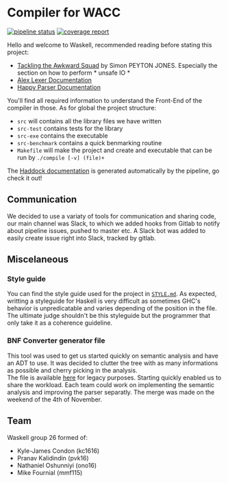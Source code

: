 # Compiler for WACC
[![pipeline status](https://gitlab.doc.ic.ac.uk/waskell/compiler/badges/master/pipeline.svg)](https://gitlab.doc.ic.ac.uk/waskell/compiler/commits/master)
[![coverage report](https://gitlab.doc.ic.ac.uk/waskell/compiler/badges/master/coverage.svg)](https://gitlab.doc.ic.ac.uk/waskell/compiler/commits/master)

Hello and welcome to Waskell, recommended reading before stating this project:

* [Tackling the Awkward Squad](https://www.microsoft.com/en-us/research/wp-content/uploads/2016/07/mark.pdf)
  by Simon PEYTON JONES. Especially the section on how to perform * unsafe IO *
* [Alex Lexer Documentation](https://www.haskell.org/alex/doc/html/index.html)
* [Happy Parser Documentation](https://www.haskell.org/happy/doc/html/index.html)

You'll find all required information to understand the Front-End of the compiler
in those. As for global the project structure:
* `src` will contains all the library files we have written
* `src-test` contains tests for the library
* `src-exe` contains the executable
* `src-benchmark` contains a quick benmarking routine
* `Makefile` will make the project and create and executable that can be run by
  `./compile [-v] (file)+`

The [Haddock documentation](https://gitlab.doc.ic.ac.uk/waskell/compiler/-/jobs/artifacts/master/download?job=doc)
is generated automatically by the pipeline, go check
it out!

## Communication

We decided to use a variaty of tools for communication and sharing code, our
main channel was Slack, to which we added hooks from Gitlab to notify about
pipeline issues, pushed to master etc. A Slack bot was added to easily create 
issue right into Slack, tracked by gitlab.

## Miscelaneous

### Style guide

You can find the style guide used for the project in [`STYLE.md`](https://gitlab.doc.ic.ac.uk/waskell/compiler/blob/master/STYLE.md).
As expected, writting a styleguide for Haskell is very difficult as sometimes
GHC's behavior is unpredicatable and varies depending of the position in the
file. The ultimate judge shouldn't be this styleguide but the programmer that
only take it as a coherence guideline.

### BNF Converter generator file

This tool was used to get us started quickly on semantic analysis and have an
ADT to use. It was decided to clutter the tree with as many informations as
possible and cherry picking in the analysis.  
The file is available [here](https://www.gitlab.doc.ic.ac.uk/waskell/compiler/blob/master/STYLE.md)
for legacy purposes. Starting quickly enabled us to share the workload. Each
team could work on implementing the semantic analysis and improving the parser
separatly. The merge was made on the weekend of the 4th of November.

## Team

Waskell group 26 formed of:
  * Kyle-James Condon    (kc1616)
  * Pranav Kalidindin    (pvk16)
  * Nathaniel Oshunniyi  (ono16)
  * Mike Fournial        (mmf115)